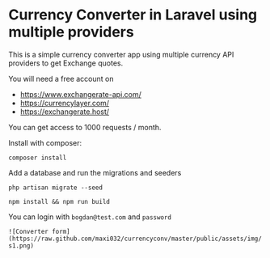 # Currency Converter in Laravel using multiple providers

This is a simple currency converter app using multiple currency API providers to get Exchange quotes. 

You will need a free account on 
- https://www.exchangerate-api.com/
- https://currencylayer.com/
- https://exchangerate.host/

You can get access to 1000 requests / month.

Install with composer:

``` composer install ```

Add a database and run the migrations and seeders

```php artisan migrate --seed```

```npm install && npm run build```

You can login with ```bogdan@test.com``` and ```password```

```` ![Converter form](https://raw.github.com/maxi032/currencyconv/master/public/assets/img/s1.png) ````



